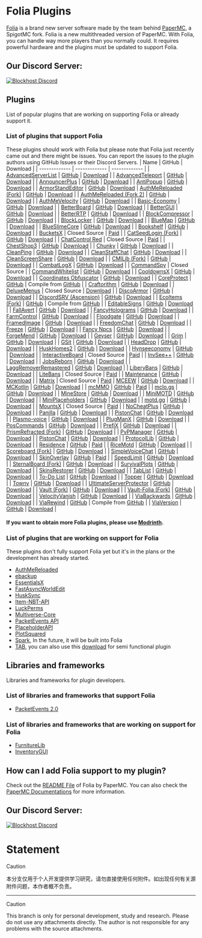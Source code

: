 # Folia Plugins

[Folia](https://github.com/PaperMC/Folia) is a brand new server software made by the team behind [PaperMC](https://papermc.io), a SpigotMC fork. Folia is a new multithreaded version of PaperMC. With Folia, you can handle way more players than you normally could. It requires powerful hardware and the plugins must be updated to support Folia.

## Our Discord Server:

[![Blockhost Discord](https://discord.com/api/guilds/1045987129651625994/widget.png?style=banner3)](https://discord.gg/GcemTB848R)

## Plugins

List of popular plugins that are working on supporting Folia or already support it.

### List of plugins that support Folia

These plugins should work with Folia but please note that Folia just recently came out and there might be issues. You can report the issues to the plugin authors using GitHub Issues or their Discord Servers.
| Name | GitHub | Download |
| ------------- | ------------- | ------------- |
| [AdvancedServerList](https://modrinth.com/plugin/advancedserverlist) | [GitHub](https://github.com/Andre601/AdvancedServerList) | [Download](https://modrinth.com/plugin/advancedserverlist) |
| [AdvancedTeleport](https://www.spigotmc.org/resources/advancedteleport.64139/) | [GitHub](https://github.com/Niestrat99/AT-Rewritten/) | [Download](https://modrinth.com/plugin/advancedteleport) |
| [AnnouncerPlus](https://www.spigotmc.org/resources/announcer-plus-hex-rgb-placeholderapi-json-toast.81005/) | [GitHub](https://github.com/jpenilla/AnnouncerPlus) | [Download](https://jenkins.jpenilla.xyz/job/AnnouncerPlus/) |
| [AntiPopup](https://www.spigotmc.org/resources/%E2%9C%A8-antipopup-no-chat-reports-and-popup-%E2%9C%A8.103782/) | [GitHub](https://github.com/KaspianDev/AntiPopup) | [Download](https://modrinth.com/plugin/antipopup) |
| [ArmorStandEditor](https://modrinth.com/plugin/armorstandeditor-reborn/) | [GitHub](https://github.com/Wolfieheart/ArmorStandEditor) | [Download](https://modrinth.com/plugin/armorstandeditor-reborn/versions#all-versions)
| [AuthMeReloaded (Fork)](https://github.com/HaHaWTH/AuthMeReReloaded/) | [GitHub](https://github.com/HaHaWTH/AuthMeReReloaded/) | [Download](https://github.com/HaHaWTH/AuthMeReReloaded/releases/latest/) |
| [AuthMeReloaded (Fork 2)](https://github.com/cavallium/AuthMeFolia) | [GitHub](https://github.com/cavallium/AuthMeFolia) | [Download](https://github.com/cavallium/AuthMeFolia/releases) |
| [AuthMeVelocity](https://modrinth.com/plugin/authmevelocity) | [GitHub](https://github.com/4drian3d/AuthMeVelocity) | [Download](https://modrinth.com/plugin/authmevelocity/versions#all-versions) |
| [Basic-Economy](https://github.com/SirBlobman/Basic-Economy) | [GitHub](https://github.com/SirBlobman/Basic-Economy) | [Download](https://github.com/SirBlobman/Basic-Economy/releases) |
| [BetterBoard](https://www.spigotmc.org/resources/betterboard.96393/) | [GitHub](https://github.com/HSGamer/BetterBoard) | [Download](https://www.spigotmc.org/resources/betterboard.96393/) |
| [BetterGUI](https://www.spigotmc.org/resources/bettergui.75620/) | [GitHub](https://github.com/BetterGUI-MC/BetterGUI/) | [Download](https://github.com/BetterGUI-MC/BetterGUI/releases) |
| [BetterRTP](https://www.spigotmc.org/resources/betterrtp-random-wild-teleport.36081/) | [GitHub](https://www.mcbbs.net/thread-1442905-1-1.html) | [Download](https://www.spigotmc.org/resources/betterrtp-random-wild-teleport.36081/) |
| [BlockCompressor](https://www.spigotmc.org/resources/block-compressor.88448/) | [GitHub](https://www.spigotmc.org/resources/block-compressor.88448/) | [Download](https://www.spigotmc.org/resources/block-compressor.88448/) |
| [BlockLocker](https://www.spigotmc.org/resources/blocklocker.3268/) | [GitHub](https://github.com/rutgerkok/BlockLocker) | [Download](https://github.com/rutgerkok/BlockLocker/releases/tag/v1.12-folia) |
| [BlueMap](https://www.spigotmc.org/resources/bluemap.83557/) | [GitHub](https://github.com/BlueMap-Minecraft/BlueMap) | [Download](https://github.com/BlueMap-Minecraft/BlueMap/releases) |
| [BlueSlimeCore](https://www.spigotmc.org/resources/blueslimecore.83189/) | [GitHub](https://github.com/SirBlobman/BlueSlimeCore) | [Download](https://www.spigotmc.org/resources/blueslimecore.83189/) |
| [Bookshelf](https://www.spigotmc.org/resources/bookshelf-store-books-inside-enchantment-table-boosting-supports-protection-plugins.75804/) | [GitHub](https://github.com/LOOHP/Bookshelf) | [Download](https://ci.loohpjames.com/job/Bookshelf/) |
| [BucketsX](https://www.spigotmc.org/resources/bucketsx.84361/) | Closed Source | [Paid](https://www.spigotmc.org/resources/bucketsx.84361/) |
| [CatSeedLogin (Fork)](https://github.com/RenYuan-MC/CatSeedLogin) | [GitHub](https://github.com/RenYuan-MC/CatSeedLogin) | [Download](https://github.com/RenYuan-MC/CatSeedLogin/releases) |
| [ChatControl Red](https://builtbybit.com/resources/chatcontrol-red-format-filter-chat.18217/) | Closed Source | [Paid](https://builtbybit.com/resources/chatcontrol-red-format-filter-chat.18217/) |
| [ChestShop3](https://www.spigotmc.org/resources/chestshop.51856/) | [GitHub](https://github.com/ChestShop-authors/ChestShop-3) | [Download](https://ci.minebench.de/job/ChestShop-3/) |
| [Chunky](https://www.spigotmc.org/resources/chunky.81534/) | [GitHub](https://github.com/pop4959/Chunky) | [Download](https://ci.codemc.io/view/Author/job/pop4959/job/Chunky/) |
| [CleanPing](https://www.spigotmc.org/resources/%E2%9C%A8-cleanping-%E2%80%A2-dynamic-ping-plugin-spigot-bungeecord-velocity-folia-and-redisbungee-support.105475/) | [GitHub](https://github.com/frafol/CleanPing/) | [Download](https://www.spigotmc.org/resources/%E2%9C%A8-cleanping-%E2%80%A2-dynamic-ping-plugin-spigot-bungeecord-velocity-folia-and-redisbungee-support.105475/) |
| [CleanStaffChat](https://www.spigotmc.org/resources/✨-cleansc-•-best-staffchat-plugin-spigot-bungeecord-velocity-folia-and-redisbungee-support.105220/) | [GitHub](https://github.com/frafol/CleanStaffChat/) | [Download](https://www.spigotmc.org/resources/✨-cleansc-•-best-staffchat-plugin-spigot-bungeecord-velocity-folia-and-redisbungee-support.105220/) |
| [CleanScreenShare](https://www.spigotmc.org/resources/%E2%9C%A8-cleanscreenshare-%E2%80%A2-proxy-based-hack-control-server-handler-bungeecord-and-velocity-support.107548/) | [GitHub](https://github.com/frafol/CleanScreenShare/) | [Download](https://www.spigotmc.org/resources/%E2%9C%A8-cleanscreenshare-%E2%80%A2-proxy-based-hack-control-server-handler-bungeecord-and-velocity-support.107548) |
| [CMILib (Fork)](https://github.com/Folium-MC/CMILib) | [GitHub](https://github.com/Folium-MC/CMILib) | [Download](https://github.com/Folium-MC/CMILib/releases) |
| [CombatLogX](https://www.spigotmc.org/resources/combatlogx.31689/) | [GitHub](https://github.com/SirBlobman/CombatLogX) | [Download](https://www.spigotmc.org/resources/combatlogx.31689/) |
| [CommandSpy](https://www.spigotmc.org/resources/commandspy.67508/) | Closed Source |
| [CommandWhitelist](https://www.spigotmc.org/resources/commandwhitelist-spigot-waterfall-velocity.81326/) | [GitHub](https://github.com/YouHaveTrouble/CommandWhitelist) | [Download](https://github.com/YouHaveTrouble/CommandWhitelist/releases) |
| [CooldownsX](https://www.spigotmc.org/resources/cooldownsx.41981/) | [GitHub](https://github.com/SirBlobman/CooldownsX) | [Download](https://www.spigotmc.org/resources/cooldownsx.41981/) |
| [Coordinates Obfuscator](https://www.spigotmc.org/resources/coordinates-obfuscator-1-19-2-spigot-paper-folia.81139/) | [GitHub](https://github.com/Cavallium/CoordinatesObfuscator) | [Download](https://github.com/cavallium/CoordinatesObfuscator/releases) |
| [CoreProtect](https://modrinth.com/plugin/coreprotect) | [GitHub](https://github.com/PlayPro/CoreProtect/) | Compile from [GitHub](https://github.com/PlayPro/CoreProtect/) |
| [Craftorithm](https://www.spigotmc.org/resources/craftorithm-customized-crafting-management-plugin-1-13-1-19.108429/) | [GitHub](https://github.com/YufiriaMazenta/Craftorithm) | [Download](https://www.spigotmc.org/resources/craftorithm-customized-crafting-management-plugin-1-13-1-19.108429/) |
| [DeluxeMenus](https://www.spigotmc.org/resources/deluxemenus.11734/) | Closed Source | [Download](https://discord.gg/helpchat) |
| [DiscoArmor](https://www.spigotmc.org/resources/disco-armor.60700/) | [GitHub](https://github.com/SirBlobman/DiscoArmor) | [Download](https://www.spigotmc.org/resources/disco-armor.60700/) |
| [DiscordSRV (Ascension)](https://github.com/DiscordSRV/Ascension) | [GitHub](https://github.com/DiscordSRV/Ascension) | [Download](https://discord.com/invite/HGAdJEumxC) |
| [EcoItems (Fork)](https://github.com/mani1232/EcoItems) | [GitHub](https://github.com/mani1232/EcoItems) | Compile from [GitHub](https://github.com/mani1232/EcoItems) |
| [EditableSigns](https://www.spigotmc.org/resources/editablesigns-legacy-oneclass-edit-signs-without-having-to-break-it-and-place-it-again.93850/) | [GitHub](https://gist.github.com/LOOHP/550f861ab4ad219cf74dc18c214ba530) | [Download](https://www.spigotmc.org/resources/editablesigns-legacy-oneclass-edit-signs-without-having-to-break-it-and-place-it-again.93850/) |
| [FallAvert](https://www.spigotmc.org/resources/fallavert.40289/) | [GitHub](https://github.com/SirBlobman/FallAvert) | [Download](https://www.spigotmc.org/resources/fallavert.40289/) |
| [FancyHolograms](https://modrinth.com/plugin/fancyholograms) | [GitHub](https://github.com/FancyMcPlugins/FancyHolograms) | [Download](https://github.com/FancyMcPlugins/FancyHolograms/releases) |
| [FarmControl](https://www.spigotmc.org/resources/farmcontrol-1-15-1-19.86923/) | [GitHub](https://www.spigotmc.org/resources/farmcontrol-1-15-1-19.86923/) | [Download](https://ci.froobworld.com/job/FarmControl/) |
| [Floodgate](https://wiki.geysermc.org/floodgate/) | [GitHub](https://github.com/GeyserMC/Floodgate) | [Download](https://ci.opencollab.dev/job/GeyserMC/job/Floodgate/job/master/) |
| [FramedImage](https://github.com/JNNGL/framedImage) | [GitHub](https://github.com/JNNGL/framedImage) | [Download](https://github.com/JNNGL/framedImage/releases) |
| [FreedomChat](https://modrinth.com/plugin/freedomchat) | [GitHub](https://github.com/e-im/FreedomChat) | [Download](https://modrinth.com/plugin/freedomchat/versions#all-versions) |
| [Freeze](https://www.spigotmc.org/resources/freeze.31822/) | [GitHub](https://github.com/SirBlobman/Freeze) | [Download](https://www.spigotmc.org/resources/freeze.31822/) |
| [Fancy Npcs](https://modrinth.com/plugin/fancynpcs) | [GitHub](https://github.com/FancyMcPlugins/FancyNpcs) | [Download](https://modrinth.com/plugin/fancynpcs/versions#all-versions) |
| [ForgeMend](https://modrinth.com/plugin/forgemend) | [GitHub](https://github.com/Hynse/ForgeMend) | [Download](https://modrinth.com/plugin/forgemend/versions#all-versions) |
| [Geyser](https://www.spigotmc.org/resources/geyser-minecraft-bedrock-protocol-support.81297/) | [GitHub](https://github.com/GeyserMC/Geyser) | [Download](https://geysermc.org/download) |
| [Grim](https://www.spigotmc.org/resources/grim-anticheat.99923/) | [GitHub](https://github.com/GrimAnticheat/Grim) | [Download](https://www.spigotmc.org/resources/grim-anticheat.99923/) |
| [GSit](https://www.spigotmc.org/resources/gsit-modern-sit-seat-and-chair-lay-and-crawl-plugin-1-13-x-1-19-x.62325/) | [GitHub](https://github.com/Gecolay/GSit) | [Download](https://github.com/Gecolay/GSit/releases) |
| [HeadDrop](https://www.spigotmc.org/resources/✅-headdrop-free-1-16-1-20-fully-customizable.99976/) | [GitHub](https://github.com/RRS-9747/HeadDrop) | [Download](https://github.com/RRS-9747/HeadDrop/releases) |
| [HuskHomes2](https://www.spigotmc.org/resources/%E2%AD%90-huskhomes-1-16-1-19-%E2%AD%90-simple-intuitive-teleportation-suite-with-cross-server-support.83767/) | [GitHub](https://github.com/WiIIiam278/HuskHomes2) | [Download](https://www.spigotmc.org/resources/%E2%AD%90-huskhomes-1-16-1-19-%E2%AD%90-simple-intuitive-teleportation-suite-with-cross-server-support.83767/) |
| [Hynseeconomy](https://github.com/MidnightTale/hyeconomy) | [GitHub](https://github.com/MidnightTale/hyeconomy) | [Download](https://github.com/MidnightTale/hyeconomy) |
| [InteractiveBoard](https://www.spigotmc.org/resources/interactiveboard.77114/) | Closed Source | [Paid](https://www.spigotmc.org/resources/interactiveboard.77114/) |
| [InvSee++](https://www.spigotmc.org/resources/invsee.82342/) | [GitHub](https://github.com/Jannyboy11/InvSee-plus-plus) | [Download](https://github.com/Jannyboy11/InvSee-plus-plus/releases) |
| [JobsReborn](https://www.spigotmc.org/resources/jobs-reborn.4216/) | [GitHub](https://github.com/Zrips/Jobs) | [Download](https://www.spigotmc.org/resources/jobs-reborn.4216/) |
| [LaggRemoverRemastered](https://github.com/RIvance/LaggRemoverRemastered) | [GitHub](https://github.com/RIvance/LaggRemoverRemastered) | [Download](https://github.com/RIvance/LaggRemoverRemastered/releases) |
| [LiberyBans](https://spigotmc.org/resources/81063) | [GitHub](https://github.com/A248/LibertyBans) | [Download](https://ci.hahota.net/job/LibertyBans/) |
| [LiteBans](https://www.spigotmc.org/resources/litebans.3715/) | Closed Source | [Paid](https://www.spigotmc.org/resources/litebans.3715/) |
| [Maintenance](https://hangar.papermc.io/kennytv/Maintenance) | [GitHub](https://github.com/kennytv/Maintenance) | [Download](https://hangar.papermc.io/kennytv/Maintenance/versions) |
| [Matrix](https://matrix.rip) | Closed Source | [Paid](https://builtbybit.com/resources/matrix-anticheat.13999/)
| [MCEEW](https://www.spigotmc.org/resources/mceew-earthquake-early-warning.104549/) | [GitHub](https://github.com/TenkyuChimata/MCEEW/) | [Download](https://github.com/TenkyuChimata/MCEEW/releases) |
| [MCKotlin](https://www.spigotmc.org/resources/mckotlin.107907/) | [GitHub](https://github.com/4drian3d/MCKotlin) | [Download](https://modrinth.com/plugin/mckotlin) |
| [mcMMO](https://www.spigotmc.org/resources/official-mcmmo-original-author-returns.64348/) | [GitHub](https://github.com/mcMMO-Dev/mcMMO) | [Paid](https://www.spigotmc.org/resources/official-mcmmo-original-author-returns.64348/) |
| [mclo.gs](https://www.spigotmc.org/resources/mclo-gs.47502/) | [GitHub](https://github.com/aternosorg/mclogs-bukkit) | [Download](https://www.spigotmc.org/resources/mclo-gs.47502/) |
| [MineStore](https://minestorecms.com) | [GitHub](https://github.com/ChromMob/MineStoreRecode) | [Download](https://js.chrommob.fun/job/MineStore/) |
| [MiniMOTD](https://www.spigotmc.org/resources/minimotd-server-list-motd-plugin-with-rgb-gradients.81254/) | [GitHub](https://github.com/jpenilla/MiniMOTD) | [Download](https://github.com/jpenilla/MiniMOTD/actions) |
| [MiniPlaceholders](https://modrinth.com/plugin/miniplaceholders) | [GitHub](https://github.com/MiniPlaceholders/MiniPlaceholders/) | [Download](https://modrinth.com/plugin/miniplaceholders/versions#all-versions) |
| [motd.gg](https://www.spigotmc.org/resources/motd-gg.106501/) | [GitHub](https://github.com/aternosorg/motdgg-bukkit/) | [Download](https://www.spigotmc.org/resources/motd-gg.106501/) |
| [MountsX](https://www.spigotmc.org/resources/mountsx.81299/) | Closed Source | [Paid](https://www.spigotmc.org/resources/mountsx.81299/) |
| [NoCheatPlus](https://github.com/Updated-NoCheatPlus/NoCheatPlus) | [GitHub](https://github.com/Updated-NoCheatPlus/NoCheatPlus) | [Download](https://ci.codemc.io/job/Updated-NoCheatPlus/job/Updated-NoCheatPlus/) |
| [Panilla](https://www.spigotmc.org/resources/panilla-prevent-hacked-items.65694/) | [GitHub](https://www.spigotmc.org/resources/panilla-prevent-hacked-items.65694/) | [Download](https://github.com/ds58/Panilla/releases) |
| [PistonChat](https://www.spigotmc.org/resources/pistonchat.86719/) | [GitHub](https://github.com/AlexProgrammerDE/PistonChat) | [Download](https://github.com/AlexProgrammerDE/PistonChat/actions) |
| [Plasmo-voice](https://www.spigotmc.org/resources/plasmo-voice-server.91064/) | [GitHub](https://github.com/plasmoapp/plasmo-voice) | [Download](https://github.com/plasmoapp/plasmo-voice/releases) |
| [PlugManX](https://www.spigotmc.org/resources/plugmanx.88135/) | [GitHub](https://github.com/TheBlackEntity/PlugManX) | [Download](https://github.com/TheBlackEntity/PlugManX/releases) |
| [PosCommands](https://www.spigotmc.org/resources/topper.101325/) | [GitHub](https://github.com/Loving11ish/PosCommands) | [Download](https://www.spigotmc.org/resources/poscommands-1-19-4-support.85571/) |
| [PrefiX](https://www.spigotmc.org/resources/prefix-custom-tag-manager-1-8-1-20.70359/) | [GitHub](https://gitlab.com/martijnpu/prefix) | [Download](https://www.spigotmc.org/resources/prefix-custom-tag-manager-1-8-1-20.70359/) |
| [PrismRefracted (Fork)](https://beta.mcbbs.net/resource/servermod/qcnedi83) | [GitHub](https://github.com/Rothes/PrismRefracted) | [Download](https://github.com/Rothes/PrismRefracted/releases) |
| [PvPManager](https://www.spigotmc.org/resources/pvpmanager.10610/) | [GitHub](https://github.com/ChanceSD/PvPManager) | [Download](https://ci.codemc.io/job/ChanceSD/job/PvPManager/) |
| [PistonChat](https://www.spigotmc.org/resources/pistonchat.86719/) | [GitHub](https://github.com/AlexProgrammerDE/PistonChat) | [Download](https://ci.codemc.io/job/AlexProgrammerDE/job/PistonChat/) |
| [ProtocolLib](https://www.spigotmc.org/resources/protocollib.1997/) | [GitHub](https://github.com/dmulloy2/ProtocolLib) | [Download](https://github.com/dmulloy2/ProtocolLib/releases) |
| [Residence](https://www.spigotmc.org/resources/residence-1-7-10-up-to-1-20.11480/) | [GitHub](https://github.com/Zrips/Residence) | [Paid](https://www.spigotmc.org/resources/residence-1-7-10-up-to-1-20.11480/) |
| [RiceMotd](https://www.mcbbs.net/thread-1442905-1-1.html) | [GitHub](https://github.com/handy-git/RiceMotd) | [Download](https://github.com/handy-git/RiceMotd/releases) |
| [Scoreboard (Fork)](https://github.com/okocraft/Scoreboard-Folia) | [GitHub](https://github.com/okocraft/Scoreboard-Folia) | [Download](https://github.com/okocraft/Scoreboard-Folia/releases) |
| [SimpleVoiceChat](https://www.spigotmc.org/resources/simple-voice-chat.93738/) | [GitHub](https://github.com/henkelmax/simple-voice-chat) | [Download](https://modrinth.com/plugin/simple-voice-chat/versions?l=bukkit) |
| [SkinOverlay](https://www.spigotmc.org/resources/skinoverlay.107967/) | [GitHub](https://github.com/GeorgeV220/SkinOverlay) | [Paid](https://www.spigotmc.org/resources/skinoverlay.107967/) |
| [SpeedLimit](https://www.spigotmc.org/resources/speedlimit-1-20-1-support.75269/) | [GitHub](https://github.com/Loving11ish/SpeedLimit) | [Download](https://github.com/Loving11ish/SpeedLimit/releases) |
| [SternalBoard (Fork)](https://github.com/jdkeke142/SternalBoard-Folia) | [GitHub](https://github.com/jdkeke142/SternalBoard-Folia) | [Download](https://github.com/jdkeke142/SternalBoard-Folia/releases/tag/2.2.0-Folia) |
| [SurvivalPlots](https://www.spigotmc.org/resources/survival-plots.108627/) | [GitHub](https://github.com/destial/SurvivalPlots) | [Download](https://www.spigotmc.org/resources/survival-plots.108627/) |
| [SkinsRestorer](https://www.spigotmc.org/resources/skinsrestorer.2124/) | [GitHub](https://github.com/SkinsRestorer/SkinsRestorerX) | [Download](https://github.com/SkinsRestorer/SkinsRestorerX/releases) |
| [TabList](https://www.spigotmc.org/resources/animated-tab-tablist.46229/) | [GitHub](https://github.com/montlikadani/TabList) | [Download](https://github.com/montlikadani/TabList/releases) |
| [To-Do List](https://www.spigotmc.org/resources/to-do-list.61183/) | [GitHub](https://www.spigotmc.org/resources/to-do-list.61183/) | [Download](https://www.spigotmc.org/resources/to-do-list.61183/) |
| [Topper](https://www.spigotmc.org/resources/topper.101325/) | [GitHub](https://github.com/HSGamer/Topper) | [Download](https://www.spigotmc.org/resources/topper.101325/) |
| [Towny](https://www.spigotmc.org/resources/towny-advanced.72694/) | [GitHub](https://github.com/TownyAdvanced/Towny) | [Download](https://github.com/TownyAdvanced/Towny/releases/) |
| [UltimateServerProtector](https://www.spigotmc.org/resources/ultimateserverprotector-admins-operators-security-plugin-lightweight-and-async.105237/) | [GitHub](https://github.com/Overwrite987/UltimateServerProtector) | [Download](https://github.com/Overwrite987/UltimateServerProtector/releases) |
| [Vault (Fork)](https://github.com/Geolykt/Vault) | [GitHub](https://github.com/Geolykt/Vault) | [Download](https://github.com/Geolykt/Vault/releases/tag/v1.7.3-folia) |
| [Vault-Folia (Fork)](https://github.com/SirBlobman/Vault-Folia) | [GitHub](https://github.com/SirBlobman/Vault-Folia) | [Download](https://github.com/SirBlobman/Vault-Folia/releases) |
| [VelocityVanish](https://modrinth.com/plugin/velocityvanish) | [GitHub](https://github.com/Syrent/VelocityVanish) | [Download](https://github.com/Syrent/VelocityVanish/releases) |
| [ViaBackwards](https://www.spigotmc.org/resources/viabackwards.27448/) | [GitHub](https://github.com/ViaVersion/ViaBackwards) | [Download](https://ci.viaversion.com/view/ViaBackwards/job/ViaBackwards-DEV/) |
| [ViaRewind](https://www.spigotmc.org/resources/viarewind.52109/) | [GitHub](https://github.com/ViaVersion/ViaRewind) | Compile from [GitHub](https://github.com/ViaVersion/ViaRewind) |
| [ViaVersion](https://www.spigotmc.org/resources/viaversion.19254/) | [GitHub](https://github.com/ViaVersion/ViaVersion) | [Download](https://ci.viaversion.com/job/ViaVersion-DEV/) |

#### If you want to obtain more Folia plugins, please use [Modrinth](https://modrinth.com/plugins?g=categories:%27folia%27).

### List of plugins that are working on support for Folia

These plugins don't fully support Folia yet but it's in the plans or the development has already started.

- [AuthMeReloaded](https://github.com/AuthMe/AuthMeReloaded/pull/2701)
- [ebackup](https://github.com/espidev/ebackup/issues/52)
- [EssentialsX](https://github.com/EssentialsX/Essentials/tree/refactor/folia)
- [FastAsyncWorldEdit](https://github.com/IntellectualSites/FastAsyncWorldEdit/pull/2171)
- [HuskSync](https://github.com/WiIIiam278/HuskSync/issues/131)
- [Item-NBT-API](https://github.com/tr7zw/Item-NBT-API/issues/225)
- [LuckPerms](https://github.com/LuckPerms/LuckPerms/pull/3615)
- [Multiverse-Core](https://github.com/Multiverse/Multiverse-Core/issues/2901)
- [PacketEvents API](https://github.com/retrooper/packetevents/pull/583)
- [PlaceholderAPI](https://github.com/PlaceholderAPI/PlaceholderAPI/tree/feature/folia-support)
- [PlotSquared](https://github.com/IntellectualSites/PlotSquared/pull/4009)
- [Spark](https://github.com/lucko/spark/tree/feat/folia), In the future, it will be built into Folia
- [TAB](https://github.com/NEZNAMY/TAB/tree/v4), you can also use this [download](https://cdn.discordapp.com/attachments/959396853592490004/1096427335986720858/TAB.v3.3.2.jar) for semi functional plugin

## Libraries and frameworks

Libraries and frameworks for plugin developers.

### List of libraries and frameworks that support Folia

- [PacketEvents 2.0](https://github.com/retrooper/packetevents/tree/2.0)

### List of libraries and frameworks that are working on support for Folia

- [FurnitureLib](https://github.com/Ste3et/FurnitureLib/tree/folia)
- [InventoryGUI](https://github.com/Phoenix616/InventoryGui/issues/46)

## How can I add Folia support to my plugin?

Check out the [README File](https://github.com/PaperMC/Folia) of Folia by PaperMC. You can also check the [PaperMC Documentations](https://docs.papermc.io/folia) for more information.

## Our Discord Server:

[![Blockhost Discord](https://discord.com/api/guilds/1045987129651625994/widget.png?style=banner3)](https://discord.gg/GcemTB848R)
# Statement

> [!CAUTION]  
> 本分支仅用于个人开发提供学习研究，请勿直接使用任何附件。如出现任何有关源附件问题，本作者概不负责。

---

> [!CAUTION]  
> This branch is only for personal development, study and research. Please do not use any attachments directly. The author is not responsible for any problems with the source attachments.
